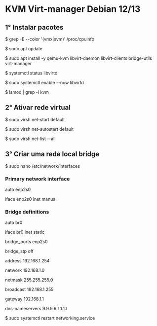 # KVM Virt-manager Debian 12/13

## 1° Instalar pacotes

$ grep -E --color '(vmx|svm)' /proc/cpuinfo

$ sudo apt update

$ sudo apt install -y qemu-kvm libvirt-daemon libvirt-clients bridge-utils virt-manager

$ systemctl status libvirtd

$ sudo systemctl enable --now libvirtd

$ lsmod | grep -i kvm

## 2° Ativar rede virtual

$ sudo virsh net-start default

$ sudo virsh net-autostart default

$ sudo virsh net-list --all

## 3° Criar uma rede local bridge

$ sudo nano /etc/network/interfaces

### Primary network interface

auto enp2s0

iface enp2s0 inet manual

### Bridge definitions

auto br0

iface br0 inet static

bridge_ports enp2s0

bridge_stp off

address 192.168.1.254

network 192.168.1.0

netmask 255.255.255.0

broadcast 192.168.1.255

gateway 192.168.1.1

dns-nameservers 9.9.9.9 1.1.1.1

$ sudo systemctl restart networking.service
